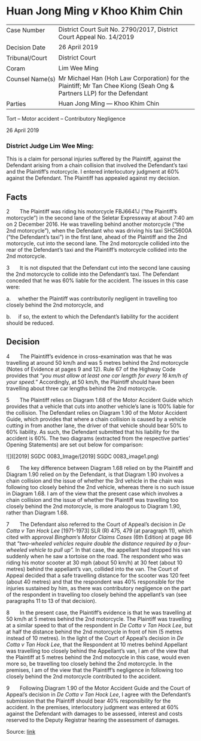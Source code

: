# Huan Jong Ming _v_ Khoo Khim Chin  

<table id="info-table"><tbody><tr class="info-row"><td class="txt-label" style="padding: 4px 0px; white-space: nowrap" valign="top">Case Number</td><td class="txt-body">District Court Suit No. 2790/2017, District Court Appeal No. 14/2019</td></tr><tr class="info-row"><td class="txt-label" style="padding: 4px 0px; white-space: nowrap" valign="top">Decision Date</td><td class="txt-body">26 April 2019</td></tr><tr class="info-row"><td class="txt-label" style="padding: 4px 0px; white-space: nowrap" valign="top">Tribunal/Court</td><td class="txt-body">District Court</td></tr><tr class="info-row"><td class="txt-label" style="padding: 4px 0px; white-space: nowrap" valign="top">Coram</td><td class="txt-body">Lim Wee Ming</td></tr><tr class="info-row"><td class="txt-label" style="padding: 4px 0px; white-space: nowrap" valign="top">Counsel Name(s)</td><td class="txt-body">Mr Michael Han (Hoh Law Corporation) for the Plaintiff; Mr Tan Chee Kiong (Seah Ong &amp; Partners LLP) for the Defendant</td></tr><tr class="info-row"><td class="txt-label" style="padding: 4px 0px; white-space: nowrap" valign="top">Parties</td><td class="txt-body">Huan Jong Ming — Khoo Khim Chin</td></tr></tbody></table>

Tort – Motor accident – Contributory Negligence

26 April 2019

### District Judge Lim Wee Ming:

This is a claim for personal injuries suffered by the Plaintiff, against the Defendant arising from a chain collision that involved the Defendant’s taxi and the Plaintiff’s motorcycle. I entered interlocutory judgment at 60% against the Defendant. The Plaintiff has appealed against my decision.

## Facts

2       The Plaintiff was riding his motorcycle FBJ6641J (“the Plaintiff’s motorcycle”) in the second lane of the Seletar Expressway at about 7:40 am on 2 December 2016. He was travelling behind another motorcycle (“the 2nd motorcycle”), when the Defendant who was driving his taxi SHC5600A (“the Defendant’s taxi”) in the first lane, ahead of the Plaintiff and the 2nd motorcycle, cut into the second lane. The 2nd motorcycle collided into the rear of the Defendant’s taxi and the Plaintiff’s motorcycle collided into the 2nd motorcycle.

3       It is not disputed that the Defendant cut into the second lane causing the 2nd motorcycle to collide into the Defendant’s taxi. The Defendant conceded that he was 60% liable for the accident. The issues in this case were:

a.     whether the Plaintiff was contributorily negligent in travelling too closely behind the 2nd motorcycle, and

b.     if so, the extent to which the Defendant’s liability for the accident should be reduced.

## Decision

4       The Plaintiff’s evidence in cross-examination was that he was travelling at around 50 km/h and was 5 metres behind the 2nd motorcycle (Notes of Evidence at pages 9 and 12). Rule 67 of the Highway Code provides that “_you must allow at least one car length for every 16 km/h of your speed._” Accordingly, at 50 km/h, the Plaintiff should have been travelling about three car lengths behind the 2nd motorcycle.

5       The Plaintiff relies on Diagram 1.68 of the Motor Accident Guide which provides that a vehicle that cuts into another vehicle’s lane is 100% liable for the collision. The Defendant relies on Diagram 1.90 of the Motor Accident Guide, which provides that where a chain collision is caused by a vehicle cutting in from another lane, the driver of that vehicle should bear 50% to 60% liability. As such, the Defendant submitted that his liability for the accident is 60%. The two diagrams (extracted from the respective parties’ Opening Statements) are set out below for comparison:

![]([2019] SGDC 0083_Image/[2019] SGDC 0083_image1.png)

6       The key difference between Diagram 1.68 relied on by the Plaintiff and Diagram 1.90 relied on by the Defendant, is that Diagram 1.90 involves a chain collision and the issue of whether the 3rd vehicle in the chain was following too closely behind the 2nd vehicle, whereas there is no such issue in Diagram 1.68. I am of the view that the present case which involves a chain collision and the issue of whether the Plaintiff was travelling too closely behind the 2nd motorcycle, is more analogous to Diagram 1.90, rather than Diagram 1.68.

7       The Defendant also referred to the Court of Appeal’s decision in _De Cotta v Tan Hock Lee_ \[1971-1973\] SLR (R) 475, 479 (at paragraph 11), which cited with approval _Bingham’s Motor Claims Cases_ (6th Edition) at page 86 that “_two-wheeled vehicles require double the distance required by a four-wheeled vehicle to pull up”._ In that case, the appellant had stopped his van suddenly when he saw a tortoise on the road. The respondent who was riding his motor scooter at 30 mph (about 50 km/h) at 30 feet (about 10 metres) behind the appellant’s van, collided into the van. The Court of Appeal decided that a safe travelling distance for the scooter was 120 feet (about 40 metres) and that the respondent was 40% responsible for the injuries sustained by him, as there was contributory negligence on the part of the respondent in travelling too closely behind the appellant’s van (see paragraphs 11 to 13 of that decision).

8       In the present case, the Plaintiff’s evidence is that he was travelling at 50 km/h at 5 metres behind the 2nd motorcycle. The Plaintiff was travelling at a similar speed to that of the respondent in _De Cotta v Tan Hock Lee_, but at half the distance behind the 2nd motorcycle in front of him (5 metres instead of 10 metres). In the light of the Court of Appeal’s decision in _De Cotta v Tan Hock Lee_, that the Respondent at 10 metres behind Appellant was travelling too closely behind the Appellant’s van, I am of the view that the Plaintiff at 5 metres behind the 2nd motocycle in this case, would even more so, be travelling too closely behind the 2nd motorcycle. In the premises, I am of the view that the Plaintiff’s negligence in following too closely behind the 2nd motorcycle contributed to the accident.

9       Following Diagram 1.90 of the Motor Accident Guide and the Court of Appeal’s decision in _De Cotta v Tan Hock Lee_, I agree with the Defendant’s submission that the Plaintiff should bear 40% responsibility for the accident. In the premises, interlocutory judgment was entered at 60% against the Defendant with damages to be assessed, interest and costs reserved to the Deputy Registrar hearing the assessment of damages.


Source: [link](https://www.lawnet.sg:443/lawnet/web/lawnet/free-resources?p_p_id=freeresources_WAR_lawnet3baseportlet&p_p_lifecycle=1&p_p_state=normal&p_p_mode=view&_freeresources_WAR_lawnet3baseportlet_action=openContentPage&_freeresources_WAR_lawnet3baseportlet_docId=%2FJudgment%2F23133-SSP.xml)